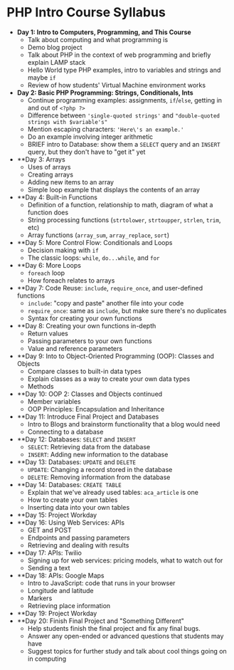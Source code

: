 PHP Intro Course Syllabus
=========================

* **Day 1: Intro to Computers, Programming, and This Course**
    * Talk about computing and what programming is
    * Demo blog project
    * Talk about PHP in the context of web programming and briefly explain LAMP stack
    * Hello World type PHP examples, intro to variables and strings and maybe `if`
    * Review of how students' Virtual Machine environment works
* **Day 2: Basic PHP Programming: Strings, Conditionals, Ints**
    * Continue programming examples: assignments, `if`/`else`, getting in and out of `<?php ?>`
    * Difference between `'single-quoted strings'` and `"double-quoted strings with $variable's"`
    * Mention escaping characters: `'Here\'s an example.'`
    * Do an example involving integer arithmetic
    * BRIEF intro to Database: show them a `SELECT` query and an `INSERT` query, but they don't have to "get it" yet
* **Day 3: Arrays
    * Uses of arrays
    * Creating arrays
    * Adding new items to an array
    * Simple loop example that displays the contents of an array
* **Day 4: Built-in Functions
    * Definition of a function, relationship to math, diagram of what a function does
    * String processing functions (`strtolower`, `strtoupper`, `strlen`, `trim`, etc)
    * Array functions (`array_sum`, `array_replace`, `sort`)
* **Day 5: More Control Flow: Conditionals and Loops
    * Decision making with `if`
    * The classic loops: `while`, `do...while`, and `for`
* **Day 6: More Loops
    * `foreach` loop
    * How foreach relates to arrays
* **Day 7: Code Reuse: `include`, `require_once`, and user-defined functions
    * `include`: "copy and paste" another file into your code
    * `require_once`: same as `include`, but make sure there's no duplicates
    * Syntax for creating your own functions
* **Day 8: Creating your own functions in-depth
    * Return values
    * Passing parameters to your own functions
    * Value and reference parameters
* **Day 9: Into to Object-Oriented Programming (OOP): Classes and Objects
    * Compare classes to built-in data types
    * Explain classes as a way to create your own data types
    * Methods
* **Day 10: OOP 2: Classes and Objects continued
    * Member variables
    * OOP Principles: Encapsulation and Inheritance
* **Day 11: Introduce Final Project and Databases
    * Intro to Blogs and brainstorm functionality that a blog would need
    * Connecting to a database
* **Day 12: Databases: `SELECT` and `INSERT`
    * `SELECT`: Retrieving data from the database
    * `INSERT`: Adding new information to the database
* **Day 13: Databases: `UPDATE` and `DELETE`
    * `UPDATE`: Changing a record stored in the database
    * `DELETE`: Removing information from the database
* **Day 14: Databases: `CREATE TABLE`
    * Explain that we've already used tables: `aca_article` is one
    * How to create your own tables
    * Inserting data into your own tables
* **Day 15: Project Workday
* **Day 16: Using Web Services: APIs
    * GET and POST
    * Endpoints and passing parameters
    * Retrieving and dealing with results
* **Day 17: APIs: Twilio
    * Signing up for web services: pricing models, what to watch out for
    * Sending a text
* **Day 18: APIs: Google Maps
    * Intro to JavaScript: code that runs in your browser
    * Longitude and latitude
    * Markers
    * Retrieving place information
* **Day 19: Project Workday
* **Day 20: Finish Final Project and "Something Different"
    * Help students finish the final project and fix any final bugs.
    * Answer any open-ended or advanced questions that students may have
    * Suggest topics for further study and talk about cool things going on in computing


